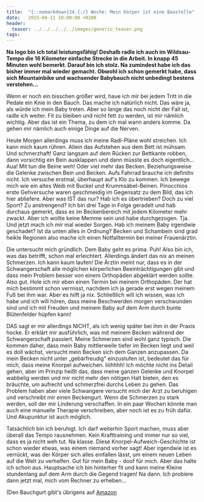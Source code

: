 ```yaml
---
title:  "{::nomarkdown}24.{:/} Woche: Mein Körper ist eine Baustelle"
date:   2015-04-11 10:00:00 +0200
header:
  teaser: ../../../../../images/generic_teaser.png
tags:
---
```

**Na logo bin ich total leistungsfähig! Deshalb radle ich auch im Wildsau-Tempo die 16 Kilometer einfache Strecke in die Arbeit. In knapp 45 Minuten wohl bemerkt. Darauf bin ich stolz. Na zumindest habe ich das bisher immer mal wieder gemacht. Obwohl ich schon gemerkt habe, dass sich Mountainbike und wachsender Babybauch nicht unbedingt bestens verstehen...**

Wenn er noch ein bisschen größer wird, haue ich mir bei jedem Tritt in die Pedale ein Knie in den Bauch. Das mache ich natürlich nicht. Das wäre ja, als würde ich mein Baby treten. Aber so lange das noch nicht der Fall ist, radle ich weiter. Fit zu bleiben und nicht fett zu werden, ist mir nämlich wichtig. Aber das ist ein Thema, zu dem ich mal wann anders komme. Da gehen mir nämlich auch einige Dinge auf die Nerven.

Heute Morgen allerdings muss ich meine Radl-Pläne wohl streichen. Ich kann mich kaum rühren. Allein das Aufstehen aus dem Bett ist mühsam. Und schmerzhaft! Ganz langsam auf dem Rücken zur Bettkante robben, dann vorsichtig ein Bein ausklappen und dann müsste es doch eigentlich… Aua! Mit tun die Beine weh! Oder viel mehr das Becken. Beziehungsweise die Gelenke zwischen Bein und Becken. Aufs Fahrrad brauche ich definitiv nicht. Ich versuche erstmal, überhaupt auf's Klo zu kommen. Ich bewege mich wie ein altes Weib mit Buckel und Krummsäbel-Beinen. Pinocchios erste Gehversuche waren geschmeidig im Gegensatz zu dem Bild, das ich hier abliefere. Aber was IST das nur? Hab ich es übertrieben? Doch zu viel Sport? Zu anstrengend? Ich bin drei Tage in Folge geradelt und hab durchaus gemerkt, dass es im Beckenbereich mit jedem Kilometer mehr zwackt. Aber ich wollte keine Memme sein und habe durchgezogen. Tja. Und jetzt mach ich mir mal wieder Sorgen. Hab ich meinem Baby irgendwie geschadet? Ist da unten alles in Ordnung? Becken und Schambein sind grad heikle Regionen also mache ich einen Notfalltermin bei meiner Frauenärztin.

Die untersucht mich gründlich. Dem Baby geht es prima. Puh! Also bin ich, was das betrifft, schon mal erleichtert. Allerdings ändert das nix an meinen Schmerzen. Ich kann kaum laufen! Die Ärztin meint nur, dass es in der Schwangerschaft alle möglichen körperlichen Beeinträchtigungen gibt und dass mein Problem besser von einem Orthopäden abgeklärt werden sollte. Also gut. Hole ich mir eben einen Termin bei meinem Orthopäden. Der hat mich bestimmt schon vermisst, nachdem ich ja gerade erst wegen meinem Fuß bei ihm war. Aber es hilft ja nix. Schließlich will ich wissen, was ich habe und ich will hören, dass meine Beschwerden morgen verschwunden sind und ich mit Freuden und meinem Baby auf dem Arm durch bunte Blütenfelder hüpfen kann!

DAS sagt er mir allerdings NICHT, als ich wenig später bei ihm in der Praxis hocke. Er erklärt mir ausführlich, was mit meinem Becken während der Schwangerschaft passiert. Meine Schmerzen sind wohl ganz typisch. Die kommen daher, dass mein Baby mittlerweile tiefer im Becken liegt und weil es doll wächst, versucht mein Becken sich dem Ganzen anzupassen. Da mein Becken nicht unter „gebärfreudig“ einzustufen ist, bedeutet das für mich, dass meine Knorpel aufweichen. Iiiihhhh! Ich möchte nicht ins Detail gehen, aber im Prinzip heißt das, dass meine ganzen Gelenke und Knorpel wabbelig werden und mir nicht mehr den nötigen Halt bieten, den es bräuchte, um aufrecht und schmerzfrei durchs Leben zu gehen. Das Problem haben aber viele Schwangere versucht mich der Arzt zu beruhigen und verschreibt mir einen Beckengurt. Wenn die Schmerzen zu stark werden, soll der mir Linderung verschaffen. In ein paar Wochen könnte man auch eine manuelle Therapie verschreiben, aber noch ist es zu früh dafür. Und Akupunktur ist auch möglich.

Tatsächlich bin ich beruhigt. Ich darf weiterhin Sport machen, muss aber überall das Tempo rausnehmen. Kein Krafttraining und immer nur so viel, dass es ja nicht weh tut. Na klasse. Diese Knorpel-Aufweich-Geschichte ist schon wieder etwas, was einem niemand vorher sagt! Aber irgendwie ist es verrückt, was der Körper sich alles einfallen lässt, um einem neuen Leben auf die Welt zu verhelfen. Gut für mein Baby - doof für mich. Aber das halte ich schon aus. Hauptsache ich bin hinterher fit und kann meine Kleine stundenlang auf dem Arm durch die Gegend tragen! Na dann. Ich probiere dann jetzt mal, mich vom Rechner zu erheben…

(Den Bauchgurt gibt's übrigens auf [Amazon](http://www.amazon.de/gp/product/B00MTZSEK2/ref=as_li_tl?ie=UTF8&camp=1638&creative=6742&creativeASIN=B00MTZSEK2&linkCode=as2&tag=anbaandediofh-21)
